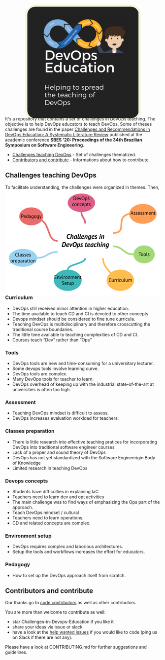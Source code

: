 
<p align="center"> 
  <img style="margin: -30px;" src="https://github.com/devops-education/Challenges-in-Devops-Education/blob/main/images/logo.png"   /> 
</p>

It's a repository that contains a set of challenges in DevOps teaching. The objective is to help DevOps educators to teach DevOps. Some of theses challenges are found in the paper [Challenges and Recommendations in DevOps Education: A Systematic Literature Review](https://dl.acm.org/doi/abs/10.1145/3422392.3422496) published at the academic conference **SBES '20: Proceedings of the 34th Brazilian Symposium on Software Engineering**. 

- [Challenges teaching DevOps](#challenges-teaching-devops) - Set of challenges thematized.
- [Contributors and contribute](#contributors-and-contribute) - Informations about how to contribute.

## Challenges teaching DevOps

To facilitate understanding, the challenges were organized in themes. Then, theses are the following themes:

<p align="center"> 
  <img style="margin: -30px;" src="https://github.com/devops-education/Challenges-in-Devops-Education/blob/main/images/concepts_map.png" /> 
</p>


### Curriculum
- DevOps still received minor attention in higher education.
- The time available to teach CD and CI is devoted to other concepts
- Devops mindset should be considered to fine tune curricula.
- Teaching DevOps is multidisciplinary and therefore crosscutting the traditional course boundaries.
- The little time available to teaching complexities of CD and CI.
- Courses teach “Dev” rather than “Ops”

### Tools
- DevOps tools are new and time-consuming for a universitary lecturer.
- Some devops tools involve learning curve.
- DevOps tools are complex.
- Many DevOps tools for teacher to learn.
- DevOps overhead of keeping up with the industrial state-of-the-art at universities is often too high.

### Assessment
- Teaching DevOps mindset is difficult to assess.
- DevOps increases evaluation workload for teachers.

### Classes preparation
- There is little research into effective teaching pratices for incorporating DevOps into traditional software engineer courses
- Lack of a proper and sound theory of DevOps
- DevOps has not yet standardized with the Software Engineerigin Body of Knowledge
- Limited research in teaching DevOps


### Devops concepts

- Students have difficulties in explaining IaC
- Teachers need to learn dev and opt activities
- The main challenge was to find ways of emphasizing the Ops part of the approach.
- Teach DevOps mindset / cultural
- Teachers need to learn operations.
- CD and related concepts are complex.

### Environment setup
- DevOps requires complex and laborious architectures.
- Setup the tools and workflows increases the effort for educators.

### Pedagogy
- How to set up the DevOps approach itself from scratch.

## Contributors and contribute

Our thanks go to [code contributors](https://github.com/CSC-DevOps/Course) as well as other contributors.

You are more than welcome to contribute as well:

 - star Challenges-in-Devops-Education if you like it
 - share your ideas via issue or slack
 - have a look at the [help wanted issues](https://github.com/devops-education/Challenges-in-Devops-Education/issues?q=is%3Aissue+is%3Aopen+label%3A%22help+wanted%22) if you would like to code (ping us on Slack if there are not any).

Please have a look at CONTRIBUTING.md for further suggestions and guidelines.
